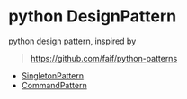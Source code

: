 # python DesignPattern 
python design pattern, inspired by 
> https://github.com/faif/python-patterns
* [SingletonPattern](src/SingletonPattern.py)
* [CommandPattern](src/CommandPattern.py)

